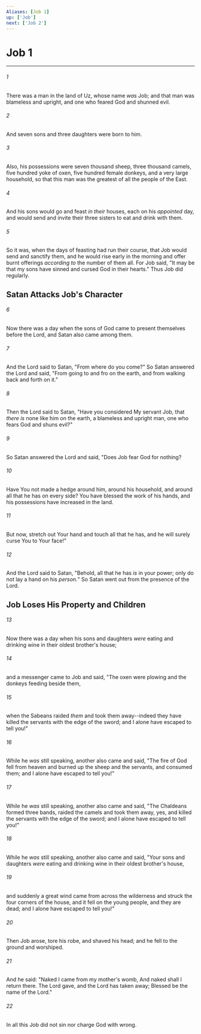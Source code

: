 ```yaml
---
Aliases: [Job 1]
up: ['Job']
next: ['Job 2']
---
```

# Job 1

***


###### 1 
There was a man in the land of Uz, whose name _was_ Job; and that man was blameless and upright, and one who feared God and shunned evil. 

###### 2 
And seven sons and three daughters were born to him. 

###### 3 
Also, his possessions were seven thousand sheep, three thousand camels, five hundred yoke of oxen, five hundred female donkeys, and a very large household, so that this man was the greatest of all the people of the East. 

###### 4 
And his sons would go and feast _in their_ houses, each on his _appointed_ day, and would send and invite their three sisters to eat and drink with them. 

###### 5 
So it was, when the days of feasting had run their course, that Job would send and sanctify them, and he would rise early in the morning and offer burnt offerings _according to_ the number of them all. For Job said, "It may be that my sons have sinned and cursed God in their hearts." Thus Job did regularly.

## Satan Attacks Job's Character 

###### 6 
Now there was a day when the sons of God came to present themselves before the Lord, and Satan also came among them. 

###### 7 
And the Lord said to Satan, "From where do you come?" So Satan answered the Lord and said, "From going to and fro on the earth, and from walking back and forth on it." 

###### 8 
Then the Lord said to Satan, "Have you considered My servant Job, that _there is_ none like him on the earth, a blameless and upright man, one who fears God and shuns evil?" 

###### 9 
So Satan answered the Lord and said, "Does Job fear God for nothing? 

###### 10 
Have You not made a hedge around him, around his household, and around all that he has on every side? You have blessed the work of his hands, and his possessions have increased in the land. 

###### 11 
But now, stretch out Your hand and touch all that he has, and he will surely curse You to Your face!" 

###### 12 
And the Lord said to Satan, "Behold, all that he has _is_ in your power; only do not lay a hand on his _person._" So Satan went out from the presence of the Lord.

## Job Loses His Property and Children 

###### 13 
Now there was a day when his sons and daughters _were_ eating and drinking wine in their oldest brother's house; 

###### 14 
and a messenger came to Job and said, "The oxen were plowing and the donkeys feeding beside them, 

###### 15 
when the Sabeans raided _them_ and took them away--indeed they have killed the servants with the edge of the sword; and I alone have escaped to tell you!" 

###### 16 
While he _was_ still speaking, another also came and said, "The fire of God fell from heaven and burned up the sheep and the servants, and consumed them; and I alone have escaped to tell you!" 

###### 17 
While he _was_ still speaking, another also came and said, "The Chaldeans formed three bands, raided the camels and took them away, yes, and killed the servants with the edge of the sword; and I alone have escaped to tell you!" 

###### 18 
While he _was_ still speaking, another also came and said, "Your sons and daughters _were_ eating and drinking wine in their oldest brother's house, 

###### 19 
and suddenly a great wind came from across the wilderness and struck the four corners of the house, and it fell on the young people, and they are dead; and I alone have escaped to tell you!" 

###### 20 
Then Job arose, tore his robe, and shaved his head; and he fell to the ground and worshiped. 

###### 21 
And he said: "Naked I came from my mother's womb, And naked shall I return there. The Lord gave, and the Lord has taken away; Blessed be the name of the Lord." 

###### 22 
In all this Job did not sin nor charge God with wrong.
